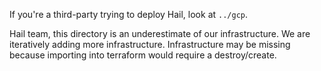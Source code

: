 If you're a third-party trying to deploy Hail, look at `../gcp`.

Hail team, this directory is an underestimate of our infrastructure. We are iteratively adding more
infrastructure. Infrastructure may be missing because importing into terraform would require a
destroy/create.
